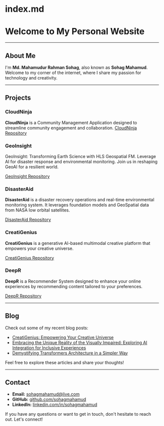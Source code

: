 # index.md

# Welcome to My Personal Website

---

## About Me

I'm **Md. Mahamudur Rahman Sohag**, also known as **Sohag Mahamud**. Welcome to my corner of the internet, where I share my passion for technology and creativity.

---

## Projects

### CloudNinja

**CloudNinja** is a Community Management Application designed to streamline community engagement and collaboration.
[CloudNinja Repository](https://github.com/cloudcampbd/cloudninja)


### GeoInsight
GeoInsight: Transforming Earth Science with HLS Geospatial FM. Leverage AI for disaster response and environmental monitoring. Join us in reshaping GeoAI for a resilient world.

[GeoInsight Repository](https://github.com/sohagmahamud/GeoInsight)

### DisasterAid

**DisasterAid** is a disaster recovery operations and real-time environmental monitoring system. It leverages foundation models and GeoSpatial data from NASA low orbital satellites.

[DisasterAid Repository](https://github.com/sohagmahamud/disaster-aid)

### CreatiGenius

**CreatiGenius** is a generative AI-based multimodal creative platform that empowers your creative universe.

[CreatiGenius Repository](https://github.com/sohagmahamud/CreatiGenius)

### DeepR

**DeepR** is a Recommender System designed to enhance your online experiences by recommending content tailored to your preferences.

[DeepR Repository](https://github.com/sohagmahamud/DeepR)

---

## Blog

Check out some of my recent blog posts:

- [CreatiGenius: Empowering Your Creative Universe](https://dev.to/sohagmahamud/creatigenius-empowering-your-creative-universe-364n)
- [Embracing the Unique Reality of the Visually Impaired: Exploring AI Integration for Inclusive Experiences](https://dev.to/sohagmahamud/embracing-the-unique-reality-of-the-visually-impaired-exploring-ai-integration-for-inclusive-experiences-2eo7)
- [Demystifying Transformers Architecture in a Simpler Way](https://dev.to/sohagmahamud/demystifying-transformers-architecture-in-a-simpler-way-1png)

Feel free to explore these articles and share your thoughts!

---

## Contact

- **Email:** [sohagmahamud@live.com](mailto:sohagmahamud@live.com)
- **GitHub:** [github.com/sohagmahamud](https://github.com/sohagmahamud)
- **LinkedIn:** [linkedin.com/in/sohagmahamud](https://linkedin.com/in/sohagmahamud)

If you have any questions or want to get in touch, don't hesitate to reach out. Let's connect!
